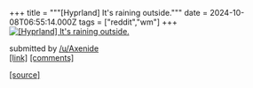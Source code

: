 +++
title = """[Hyprland] It's raining outside."""
date = 2024-10-08T06:55:14.000Z
tags = ["reddit","wm"]
+++
[![[Hyprland] It's raining outside.](https://preview.redd.it/6mk4a7sschtd1.png?width=640&crop=smart&auto=webp&s=b0802ddcafd087f30f1aa01bebbd56c3cb695e67 "[Hyprland] It's raining outside.")](https://www.reddit.com/r/unixporn/comments/1fytqqq/hyprland_its_raining_outside/)

submitted by [/u/Axenide](https://www.reddit.com/user/Axenide)  
[\[link\]](https://i.redd.it/6mk4a7sschtd1.png) [\[comments\]](https://www.reddit.com/r/unixporn/comments/1fytqqq/hyprland_its_raining_outside/)

[[source]](https://www.reddit.com/r/unixporn/comments/1fytqqq/hyprland_its_raining_outside/)
